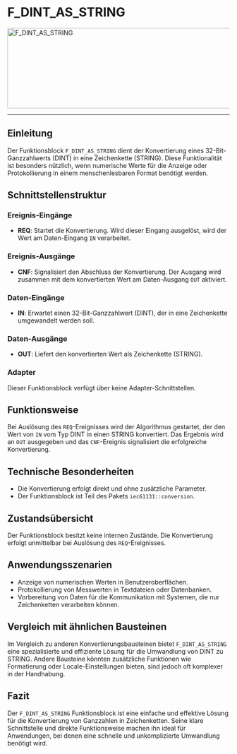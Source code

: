 # F_DINT_AS_STRING

<img width="1255" height="182" alt="F_DINT_AS_STRING" src="https://github.com/user-attachments/assets/541e2cdc-bed5-4e61-822c-cb2a32505087" />

* * * * * * * * * *
## Einleitung
Der Funktionsblock `F_DINT_AS_STRING` dient der Konvertierung eines 32-Bit-Ganzzahlwerts (DINT) in eine Zeichenkette (STRING). Diese Funktionalität ist besonders nützlich, wenn numerische Werte für die Anzeige oder Protokollierung in einem menschenlesbaren Format benötigt werden.

## Schnittstellenstruktur

### **Ereignis-Eingänge**
- **REQ**: Startet die Konvertierung. Wird dieser Eingang ausgelöst, wird der Wert am Daten-Eingang `IN` verarbeitet.

### **Ereignis-Ausgänge**
- **CNF**: Signalisiert den Abschluss der Konvertierung. Der Ausgang wird zusammen mit dem konvertierten Wert am Daten-Ausgang `OUT` aktiviert.

### **Daten-Eingänge**
- **IN**: Erwartet einen 32-Bit-Ganzzahlwert (DINT), der in eine Zeichenkette umgewandelt werden soll.

### **Daten-Ausgänge**
- **OUT**: Liefert den konvertierten Wert als Zeichenkette (STRING).

### **Adapter**
Dieser Funktionsblock verfügt über keine Adapter-Schnittstellen.

## Funktionsweise
Bei Auslösung des `REQ`-Ereignisses wird der Algorithmus gestartet, der den Wert von `IN` vom Typ DINT in einen STRING konvertiert. Das Ergebnis wird an `OUT` ausgegeben und das `CNF`-Ereignis signalisiert die erfolgreiche Konvertierung.

## Technische Besonderheiten
- Die Konvertierung erfolgt direkt und ohne zusätzliche Parameter.
- Der Funktionsblock ist Teil des Pakets `iec61131::conversion`.

## Zustandsübersicht
Der Funktionsblock besitzt keine internen Zustände. Die Konvertierung erfolgt unmittelbar bei Auslösung des `REQ`-Ereignisses.

## Anwendungsszenarien
- Anzeige von numerischen Werten in Benutzeroberflächen.
- Protokollierung von Messwerten in Textdateien oder Datenbanken.
- Vorbereitung von Daten für die Kommunikation mit Systemen, die nur Zeichenketten verarbeiten können.

## Vergleich mit ähnlichen Bausteinen
Im Vergleich zu anderen Konvertierungsbausteinen bietet `F_DINT_AS_STRING` eine spezialisierte und effiziente Lösung für die Umwandlung von DINT zu STRING. Andere Bausteine könnten zusätzliche Funktionen wie Formatierung oder Locale-Einstellungen bieten, sind jedoch oft komplexer in der Handhabung.

## Fazit
Der `F_DINT_AS_STRING` Funktionsblock ist eine einfache und effektive Lösung für die Konvertierung von Ganzzahlen in Zeichenketten. Seine klare Schnittstelle und direkte Funktionsweise machen ihn ideal für Anwendungen, bei denen eine schnelle und unkomplizierte Umwandlung benötigt wird.
